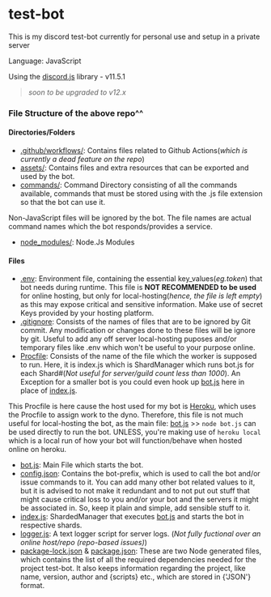 # test-bot
This is my discord test-bot currently for personal use and setup in a private server

Language: JavaScript

Using the [discord.js](https://discord.js.org/#/) library - v11.5.1           
> *soon to be upgraded to v12.x*

### File Structure of the above repo^^

#### Directories/Folders
- [.github/workflows/](.github/workflows): Contains files related to Github Actions(*which is currently a dead feature on the repo*)
- [assets/](assets/): Contains files and extra resources that can be exported and used by the bot.
- [commands/](commands/): Command Directory consisting of all the commands available, commands that must be stored using with the .js file extension so that the bot can use it.

Non-JavaScript files will be ignored by the bot. The file names are actual command names which the bot responds/provides a service.
- [node_modules/](node_modules/): Node.Js Modules

#### Files
- [.env](.env): Environment file, containing the essential key_values(*eg.token*) that bot needs during runtime. This file is __NOT RECOMMENDED to be used__ for online hosting, but only for local-hosting(*hence, the file is left empty*) as this may expose critical and sensitive information. Make use of secret Keys provided by your hosting platform.
- [.gitignore](.gitignore): Consists of the names of files that are to be ignored by Git commit. Any modification or changes done to these files will be ignore by git. Useful to add any off server local-hosting puposes and/or temporary files like .env which won't be useful to your purpose online.
- [Procfile](Procfile): Consists of the name of the file which the worker is supposed to run. Here, it is index.js which is ShardManager which runs bot.js for each Shard#(*Not useful for server/guild count less than 1000*). An Exception for a smaller bot is you could even hook up [bot.js](bot.js) here in place of [index.js](index.js).

This Procfile is here cause the host used for my bot is [Heroku](https://www.heroku.com), which uses the Procfile to assign work to the dyno.
Therefore, this file is not much useful for local-hosting the bot, as the main file: [bot.js](bot.js) >> `node bot.js` can be used directly to run the bot. UNLESS, you're making use of `heroku local` which is a local run of how your bot will function/behave when hosted online on heroku.  
- [bot.js](bot.js): Main File which starts the bot.
- [config.json](config.json): Contains the bot-prefix, which is used to call the bot and/or issue commands to it. You can add many other bot related values to it, but it is advised to not make it redundant and to not put out stuff that might cause critical loss to you and/or your bot and the servers it might be associated in. So, keep it plain and simple, add sensible stuff to it.
- [index.js](index.js): ShardedManager that executes [bot.js](bot.js) and starts the bot in respective shards. 
- [logger.js](logger.js): A text logger script for server logs. (*Not fully fuctional over an online host/repo (repo-based issues)*)
- [package-lock.json](package-lock.json) & [package.json](package.json): These are two Node generated files, which contains the list of all the required dependencies needed for the project test-bot. It also keeps information regarding the project, like name, version, author and {scripts} etc., which are stored in {'JSON'} format.
